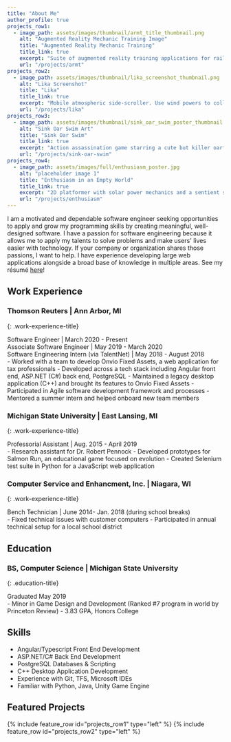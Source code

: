 ```yaml
---
title: "About Me"
author_profile: true
projects_row1:
  - image_path: assets/images/thumbnail/armt_title_thumbnail.png
    alt: "Augmented Reality Mechanic Training Image"
    title: "Augmented Reality Mechanic Training"
    title_link: true
    excerpt: "Suite of augmented reality training applications for railroad mechanics, developed as part of a capstone project sponsored by Union Pacific."
    url: "/projects/armt"
projects_row2:
  - image_path: assets/images/thumbnail/lika_screenshot_thumbnail.png
    alt: "Lika Screenshot"
    title: "Lika"
    title_link: true
    excerpt: "Mobile atmospheric side-scroller. Use wind powers to collect leaves and save a forest!"
    url: "/projects/lika"
projects_row3:
  - image_path: assets/images/thumbnail/sink_oar_swim_poster_thumbnail.png
    alt: "Sink Oar Swim Art"
    title: "Sink Oar Swim"
    title_link: true
    excerpt: "Action assassination game starring a cute but killer oarfish. Kill all the targets!"
    url: "/projects/sink-oar-swim"
projects_row4:
  - image_path: assets/images/full/enthusiasm_poster.jpg
    alt: "placeholder image 1"
    title: "Enthusiasm in an Empty World"
    title_link: true
    excerpt: "2D platformer with solar power mechanics and a sentient space rover."
    url: "/projects/enthusiasm"
---
```


I am a motivated and dependable software engineer seeking opportunities to apply and grow my programming skills by creating meaningful, well-designed software. I have a passion for software engineering because it allows me to apply my talents to solve problems and make users' lives easier with technology. If your company or organization shares those passions, I want to help. I have experience developing large web applications alongside a broad base of knowledge in multiple areas. See my résumé [here](/assets/content/Jacob-Cousineau-Resume.pdf)!

## Work Experience

### Thomson Reuters | Ann Arbor, MI
{: .work-experience-title}
<div class="small">
Software Engineer | March 2020 - Present<br>
Associate Software Engineer | May 2019 - March 2020<br>
Software Engineering Intern (via TalentNet) | May 2018 - August 2018<br>
</div>
- Worked with a team to develop Onvio Fixed Assets, a web application for tax professionals
- Developed across a tech stack including Angular front end, ASP.NET (C#) back end, PostgreSQL
- Maintained a legacy desktop application (C++) and brought its features to Onvio Fixed Assets
- Participated in Agile software development framework and processes
- Mentored a summer intern and helped onboard new team members


### Michigan State University | East Lansing, MI
{: .work-experience-title}
<div class="small">
Professorial Assistant | Aug. 2015 - April 2019<br>
</div>
- Research assistant for Dr. Robert Pennock
- Developed prototypes for Salmon Run, an educational game focused on evolution
- Created Selenium test suite in Python for a JavaScript web application

### Computer Service and Enhancment, Inc. | Niagara, WI
{: .work-experience-title}
<div class="small">
Bench Technician | June 2014- Jan. 2018 (during school breaks)<br>
</div>
- Fixed technical issues with customer computers
- Participated in annual technical setup for a local school district

## Education

### BS, Computer Science | Michigan State University
{: .education-title}
<div class="small">
Graduated May 2019
</div>
- Minor in Game Design and Development (Ranked #7 program in world by Princeton Review)
- 3.83 GPA, Honors College

## Skills
- Angular/Typescript Front End Development
- ASP.NET/C# Back End Development
- PostgreSQL Databases & Scripting
- C++ Desktop Application Development
- Experience with Git, TFS, Microsoft IDEs
- Familiar with Python, Java, Unity Game Engine

## Featured Projects
{% include feature_row id="projects_row1" type="left" %}
{% include feature_row id="projects_row2" type="left" %}